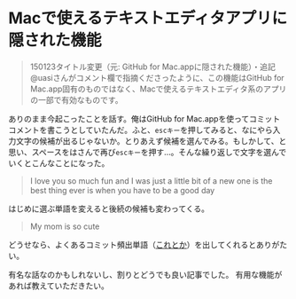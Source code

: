 # Macで使えるテキストエディタアプリに隠された機能

> 150123タイトル変更（元: GitHub for Mac.appに隠された機能）・追記
@uasiさんがコメント欄で指摘くださったように、この機能はGitHub for Mac.app固有のものではなく、Macで使えるテキストエディタ系のアプリの一部で有効なものです。

ありのまま今起こったことを話す。俺はGitHub for Mac.appを使ってコミットコメントを書こうとしていたんだ。ふと、`escキー`を押してみると、なにやら入力文字の候補が出るじゃないか。とりあえず候補を選んでみる。もしかして、と思い、スペースをはさんで再び`escキー`を押す...。そんな繰り返しで文字を選んでいくとこんなことになった。

> I love you so much fun and I was just a little bit of a new one is the best thing ever is when you have to be a good day

はじめに選ぶ単語を変えると後続の候補も変わってくる。

> My mom is so cute

どうせなら、よくあるコミット頻出単語（[これとか](http://qiita.com/gogotanaka/items/b65e1b081fa976e5d754)）を出してくれるとありがたい。

有名な話なのかもしれないし、割りとどうでも良い記事でした。
有用な機能があれば教えていただきたい。